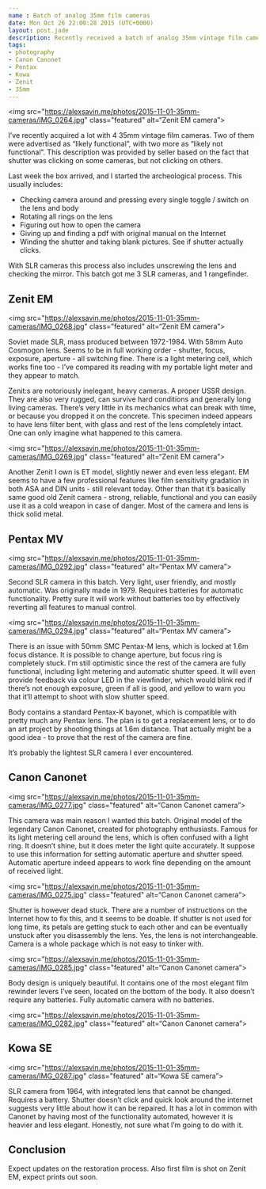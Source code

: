 ```yaml
---
name : Batch of analog 35mm film cameras
date: Mon Oct 26 22:00:28 2015 (UTC+0000)
layout: post.jade
description: Recently received a batch of analog 35mm vintage film cameras. This post contains first impressions, pictures and plans of repair. Featuring Zenit EM, Pentax MV, Canon Canonet and Kowa SE cameras.
tags:
- photography
- Canon Canonet
- Pentax
- Kowa
- Zenit
- 35mm
---
```


<img src="https://alexsavin.me/photos/2015-11-01-35mm-cameras/IMG_0264.jpg" class="featured" alt=“Zenit EM camera”>

I’ve recently acquired a lot with 4 35mm vintage film cameras. Two of them were advertised as “likely functional”, with two more as “likely not functional”. This description was provided by seller based on the fact that shutter was clicking on some cameras, but not clicking on others.

Last week the box arrived, and I started the archeological process. This usually includes:

* Checking camera around and pressing every single toggle / switch on the lens and body
* Rotating all rings on the lens
* Figuring out how to open the camera
* Giving up and finding a pdf with original manual on the Internet
* Winding the shutter and taking blank pictures. See if shutter actually clicks.

With SLR cameras this process also includes unscrewing the lens and checking the mirror. This batch got me 3 SLR cameras, and 1 rangefinder.

## Zenit EM

<img src="https://alexsavin.me/photos/2015-11-01-35mm-cameras/IMG_0268.jpg" class="featured" alt=“Zenit EM camera”>

Soviet made SLR, mass produced between 1972-1984. With 58mm Auto Cosmogon lens. Seems to be in full working order - shutter, focus, exposure, aperture - all switching fine. There is a light metering cell, which works fine too - I’ve compared its reading with my portable light meter and they appear to match.

Zenit:s are notoriously inelegant, heavy cameras. A proper USSR design. They are also very rugged, can survive hard conditions and generally long living cameras. There’s very little in its mechanics what can break with time, or because you dropped it on the concrete. This specimen indeed appears to have lens filter bent, with glass and rest of the lens completely intact. One can only imagine what happened to this camera.

<img src="https://alexsavin.me/photos/2015-11-01-35mm-cameras/IMG_0269.jpg" class="featured" alt=“Zenit EM camera”>

Another Zenit I own is ET model, slightly newer and even less elegant. EM seems to have a few professional features like film sensitivity gradation in both ASA and DIN units - still relevant today. Other than that it’s basically same good old Zenit camera - strong, reliable, functional and you can easily use it as a cold weapon in case of danger. Most of the camera and lens is thick solid metal.

## Pentax MV

<img src="https://alexsavin.me/photos/2015-11-01-35mm-cameras/IMG_0292.jpg" class="featured" alt=“Pentax MV camera”>

Second SLR camera in this batch. Very light, user friendly, and mostly automatic. Was originally made in 1979. Requires batteries for automatic functionality. Pretty sure it will work without batteries too by effectively reverting all features to manual control.

<img src="https://alexsavin.me/photos/2015-11-01-35mm-cameras/IMG_0294.jpg" class="featured" alt=“Pentax MV camera”>

There is an issue with 50mm SMC Pentax-M lens, which is locked at 1.6m focus distance. It is possible to change aperture, but focus ring is completely stuck. I’m still optimistic since the rest of the camera are fully functional, including light metering and automatic shutter speed. It will even provide feedback via colour LED in the viewfinder, which would blink red if there’s not enough exposure, green if all is good, and yellow to warn you that it’ll attempt to shoot with slow shutter speed.

Body contains a standard Pentax-K bayonet, which is compatible with pretty much any Pentax lens. The plan is to get a replacement lens, or to do an art project by shooting things at 1.6m distance. That actually might be a good idea - to prove that the rest of the camera are fine.

It’s probably the lightest SLR camera I ever encountered.

## Canon Canonet

<img src="https://alexsavin.me/photos/2015-11-01-35mm-cameras/IMG_0277.jpg" class="featured" alt=“Canon Canonet camera”>

This camera was main reason I wanted this batch. Original model of the legendary Canon Canonet, created for photography enthusiasts. Famous for its light metering cell around the lens, which is often confused with a light ring. It doesn’t shine, but it does meter the light quite accurately. It suppose to use this information for setting automatic aperture and shutter speed. Automatic aperture indeed appears to work fine depending on the amount of received light. 

<img src="https://alexsavin.me/photos/2015-11-01-35mm-cameras/IMG_0275.jpg" class="featured" alt=“Canon Canonet camera”>

Shutter is however dead stuck. There are a number of instructions on the Internet how to fix this, and it seems to be doable. If shutter is not used for long time, its petals are getting stuck to each other and can be eventually unstuck after you disassembly the lens. Yes, the lens is not interchangeable. Camera is a whole package which is not easy to tinker with.

<img src="https://alexsavin.me/photos/2015-11-01-35mm-cameras/IMG_0285.jpg" class="featured" alt=“Canon Canonet camera”>

Body design is uniquely beautiful. It contains one of the most elegant film rewinder levers I’ve seen, located on the bottom of the body. It also doesn’t require any batteries. Fully automatic camera with no batteries.

<img src="https://alexsavin.me/photos/2015-11-01-35mm-cameras/IMG_0282.jpg" class="featured" alt=“Canon Canonet camera”>

## Kowa SE

<img src="https://alexsavin.me/photos/2015-11-01-35mm-cameras/IMG_0287.jpg" class="featured" alt=“Kowa SE camera”>

SLR camera from 1964, with integrated lens that cannot be changed. Requires a battery. Shutter doesn’t click and quick look around the internet suggests very little about how it can be repaired. It has a lot in common with Canonet by having most of the functionality automated, however it is heavier and less elegant. Honestly, not sure what I’m going to do with it.

## Conclusion

Expect updates on the restoration process. Also first film is shot on Zenit EM, expect prints out soon.
